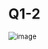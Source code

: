 # Q1-2
![image](https://github.com/farah-habboub7/Q1-2/assets/111410550/650f3a35-9bdd-4477-8ac9-cb91ff3aa41e)

